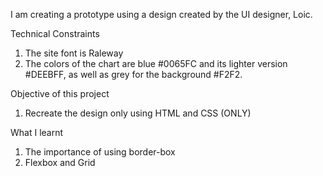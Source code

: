 I am creating a prototype using a design created by the UI designer, Loic. 

Technical Constraints

1. The site font is Raleway
2. The colors of the chart are blue #0065FC and its lighter version #DEEBFF, as well as grey for the background #F2F2. 


Objective of this project

1. Recreate the design only using HTML and CSS (ONLY)



What I learnt
1. The importance of using border-box
2. Flexbox and Grid 
